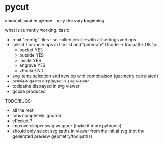 # pycut
clone of jscut  in python - only the very beginning


what is currently working: basic
- read "config" files : so-called job file with all settings and ops
- select 1 or more ops in the list and "generate" Gcode -> toolpaths OK for
   + pocket   YES
   + outside  YES
   + inside   YES
   + engrave  YES
   + vPocket   NO
- svg items selection and new op with combinaison (geometry calculated)
- preview geom displayed in svg viewer
- toolpaths displayed in svg viewer
- gcode produced

TODO/BUGS:
- all the rest!
- tabs completely ignored
- vPocket ?
- improve clipper swig wrapper (make it more pythonic)
- should only select svg paths in viewer from the initial svg (not the generated preview geometry/toolpaths)
